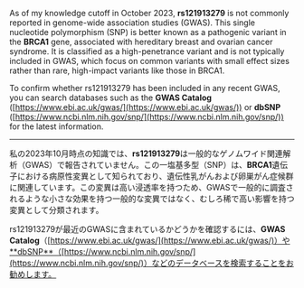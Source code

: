 As of my knowledge cutoff in October 2023, **rs121913279** is not commonly reported in genome-wide association studies (GWAS). This single nucleotide polymorphism (SNP) is better known as a pathogenic variant in the **BRCA1** gene, associated with hereditary breast and ovarian cancer syndrome. It is classified as a high-penetrance variant and is not typically included in GWAS, which focus on common variants with small effect sizes rather than rare, high-impact variants like those in BRCA1.

To confirm whether rs121913279 has been included in any recent GWAS, you can search databases such as the **GWAS Catalog** ([https://www.ebi.ac.uk/gwas/](https://www.ebi.ac.uk/gwas/)) or **dbSNP** ([https://www.ncbi.nlm.nih.gov/snp/](https://www.ncbi.nlm.nih.gov/snp/)) for the latest information.

---

私の2023年10月時点の知識では、**rs121913279**は一般的なゲノムワイド関連解析（GWAS）で報告されていません。この一塩基多型（SNP）は、**BRCA1**遺伝子における病原性変異として知られており、遺伝性乳がんおよび卵巣がん症候群に関連しています。この変異は高い浸透率を持つため、GWASで一般的に調査されるような小さな効果を持つ一般的な変異ではなく、むしろ稀で高い影響を持つ変異として分類されます。

rs121913279が最近のGWASに含まれているかどうかを確認するには、**GWAS Catalog**（[https://www.ebi.ac.uk/gwas/](https://www.ebi.ac.uk/gwas/)）や**dbSNP**（[https://www.ncbi.nlm.nih.gov/snp/](https://www.ncbi.nlm.nih.gov/snp/)）などのデータベースを検索することをお勧めします。